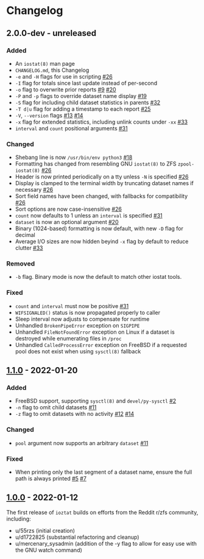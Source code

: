 # Changelog

## 2.0.0-dev - unreleased

### Added

- An `iostat(8)` man page
- `CHANGELOG.md`, this Changelog
- `-e` and `-H` flags for use in scripting [#26]
- `-I` flag for totals since last update instead of per-second
- `-o` flag to overwrite prior reports [#9] [#20]
- `-P` and `-p` flags to override dataset name display [#19]
- `-S` flag for including child dataset statistics in parents [#32]
- `-T d|u` flag for adding a timestamp to each report [#25]
- `-V`, `--version` flags [#13] [#14]
- `-x` flag for extended statistics, including unlink counts under `-xx` [#33]
- `interval` and `count` positional arguments [#31]

### Changed

- Shebang line is now `/usr/bin/env python3` [#18]
- Formatting has changed from resembling GNU `iostat(8)` to ZFS `zpool-iostat(8)` [#26]
- Header is now printed periodically on a tty unless `-N` is specified [#26]
- Display is clamped to the terminal width by truncating dataset names if necessary [#26]
- Sort field names have been changed, with fallbacks for compatibility [#26]
- Sort options are now case-insensitive [#26]
- `count` now defaults to 1 unless an `interval` is specified [#31]
- `dataset` is now an optional argument [#20]
- Binary (1024-based) formatting is now default, with new `-D` flag for decimal
- Average I/O sizes are now hidden beyind `-x` flag by default to reduce clutter [#33]

### Removed

- `-b` flag. Binary mode is now the default to match other iostat tools.

### Fixed

- `count` and `interval` must now be positive [#31]
- `WIFSIGNALED()` status is now propagated properly to caller
- Sleep interval now adjusts to compensate for runtime
- Unhandled `BrokenPipeError` exception on `SIGPIPE`
- Unhandled `FileNotFoundError` exception on Linux if a dataset is destroyed while enumerating files in `/proc`
- Unhandled `CalledProcessError` exception on FreeBSD if a requested pool does not exist when using `sysctl(8)` fallback

## [1.1.0] - 2022-01-20

### Added

- FreeBSD support, supporting `sysctl(8)` and `devel/py-sysctl` [#2]
- `-n` flag to omit child datasets [#11]
- `-z` flag to omit datasets with no activity [#12] [#14]

### Changed

- `pool` argument now supports an arbitrary `dataset` [#11]

### Fixed

- When printing only the last segment of a dataset name, ensure the full path is always printed [#5] [#7]

## [1.0.0] - 2022-01-12

The first release of `ioztat` builds on efforts from the Reddit r/zfs community, including:

- u/55rzs (initial creation)
- u/d1722825 (substantial refactoring and cleanup)
- u/mercenary_sysadmin (addition of the -y flag to allow for easy use with the GNU watch command)

[1.1.0]: https://github.com/jimsalterjrs/ioztat/releases/tag/v1.1.0
[1.0.0]: https://github.com/jimsalterjrs/ioztat/releases/tag/v1.0.0
[#2]: https://github.com/jimsalterjrs/ioztat/pull/2
[#5]: https://github.com/jimsalterjrs/ioztat/issues/5
[#7]: https://github.com/jimsalterjrs/ioztat/pull/7
[#9]: https://github.com/jimsalterjrs/ioztat/pull/9
[#11]: https://github.com/jimsalterjrs/ioztat/pull/11
[#12]: https://github.com/jimsalterjrs/ioztat/issues/12
[#13]: https://github.com/jimsalterjrs/ioztat/issues/13
[#14]: https://github.com/jimsalterjrs/ioztat/pull/14
[#18]: https://github.com/jimsalterjrs/ioztat/issues/18
[#19]: https://github.com/jimsalterjrs/ioztat/pull/19
[#20]: https://github.com/jimsalterjrs/ioztat/pull/20
[#25]: https://github.com/jimsalterjrs/ioztat/pull/25
[#26]: https://github.com/jimsalterjrs/ioztat/pull/26
[#31]: https://github.com/jimsalterjrs/ioztat/pull/31
[#32]: https://github.com/jimsalterjrs/ioztat/pull/32
[#33]: https://github.com/jimsalterjrs/ioztat/pull/33
